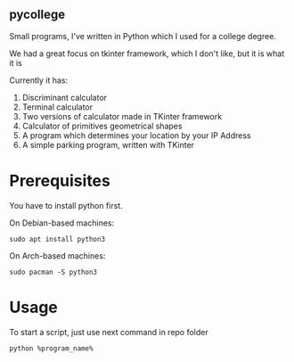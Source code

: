 ## pycollege
Small programs, I've written in Python which I used for a college degree.

We had a great focus on tkinter framework, which I don't like, but it is what it is

Currently it has:
1. Discriminant calculator
2. Terminal calculator
3. Two versions of calculator made in TKinter framework
4. Calculator of primitives geometrical shapes 
5. A program which determines your location by your IP Address
6. A simple parking program, written with TKinter

# Prerequisites
You have to install python first.

On Debian-based machines: 
```console
sudo apt install python3
```

On Arch-based machines:
```console
sudo pacman -S python3
```

# Usage
To start a script, just use next command in repo folder 

```console
python %program_name%
```
